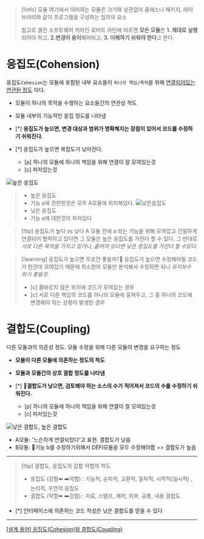 
> [!info] 모듈
> 여기에서 의미하는 모듈은 크기와 상관없이 클래스나 패키지, 라이브러리와 같이 프로그램을 구성하는 임의의 요소
> 
> 참고로 클린 소프트웨어 저자인 로버트 마틴에 따르면 **모든 모듈**은 **1. 제대로 실행**되어야 하고, **2.변경이 용이**해야되고, **3. 이해하기 쉬워야 한다**고 한다.

# 응집도(Cohension)
응집도`Cohesion`는 모듈에 포함된 내부 요소들이 `하나의 책임/목적`을 위해 <u>연결되어있는 연관된 정도</u> 이다.
- 모듈이 하나의 목적을 수행하는 요소들간의 연관성 척도
- 모듈 내부의 기능적인 응집 정도를 나타냄

- [*] **응집도가 높으면, 변경 대상과 범위가 명확해지는 장점이 있어서 코드를 수정하기 쉬워진다.**
- [*]  응집도가 높으면 복잡도가 낮아진다.
	- [p] 하나의 모듈에 하나의 책임을 위해 연결이 잘 모여있는것
	- [c] 퍼저있는것

![높은 응집도](https://miro.medium.com/v2/resize:fit:4800/format:webp/1*LEWcq_PgKW6LvLb7SezUdQ.png)
> - 높은 응집도
> - 기능 a에 관련된것은 모두 A모율에 위치해있다.
![낮은응집도](https://miro.medium.com/v2/resize:fit:4800/format:webp/1*RcUn_fKNhAfQ0K0QAckClw.png)
> - 낮은 응집도
> - 기능 a에 대한것이 퍼져있다

>[!tip] 응집도가 높다 vs 낮다
>A 모듈 안에 a 라는 기능을 위해 모여있고 긴밀하게 연결되어 협력하고 있다면 그 모듈은 높은 응집도를 가진다 할 수 있다.
>그 반대로 *서로 다른 목적을 가지고 있거나, 흩어져 있다면 낮은 응집도를 가진다 할 수있다.*

>[!warning] 응집도가 높으면 무조건 좋을까?🤔
>응집도가 높으면 수정해야될 코드가 한군데 모여있기 때문에 최소한의 모듈만 분석해서 수정하면 되니 _유지보수 하기 좋을것._
> - [c] 올바르지 않은 위치에 코드가 모여있는 경우
> - [c] 서로 다른 책임의 코드를 하나의 모듈에 뭉쳐두고, 그 중 하나의 코드에 변경해야 하는 상황이 발생한 경우


# 결합도(Coupling)

다른 모듈과의 의존성 정도. 모듈 수정을 위해 다른 모듈의 변경을 요구하는 정도

- **모듈이 다른 모듈에 의존하는 정도의 척도**
- **모듈과 모듈간의 상호 결합 정도를 나타냄**

- [*] **결합도가 낮으면, 검토해야 하는 소스의 수가 적어져서 코드의 수를 수정하기 쉬워진다.**
	- [p] 하나의 모듈에 하나의 책임을 위해 연결이 잘 모여있는것
	- [c] 퍼저있는것

![낮은 결합도, 높은 결합도](https://miro.medium.com/v2/resize:fit:1400/format:webp/1*9fOHc8tRHeiOSYUS_oMd2w.png)

- A모듈: '느슨하게 연결되었다'고 표현. 결합도가 낮음
- B모듈: 기능 b를 수정하기위해서 DEFI모듈을 모두 수정해야함 => 결합도가 높음
---
> [!tip] 결합도, 응집도의 강함 약함의 척도
> - 응집도 (강함⬅️ ➡️약함) : 기능적, 순차적, 교환적, 절차적, 시작적(일시적) , 논리적, 우연적 응집도
> - 결합도 (약함⬅️ ➡️강함) : 자료, 스탬프, 제어, 외부, 공통, 내용 결합도

- [*] 인터페이스에 의존하는 코드 작성은 낮은 결합도를 얻을 수 있다

---
[\[설계 용어\] 응집도\(Cohesion\)와 결합도\(Coupling\)](https://medium.com/@jang.wangsu/%EC%84%A4%EA%B3%84-%EC%9A%A9%EC%96%B4-%EC%9D%91%EC%A7%91%EB%8F%84%EC%99%80-%EA%B2%B0%ED%95%A9%EB%8F%84-b5e2b7b210ff)
